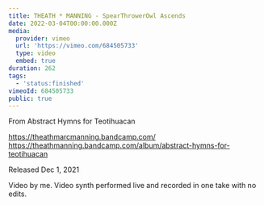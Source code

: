 ```yaml
---
title: THEATH * MANNING - SpearThrowerOwl Ascends
date: 2022-03-04T00:00:00.000Z
media:
  provider: vimeo
  url: 'https://vimeo.com/684505733'
  type: video
  embed: true
duration: 262
tags:
  - 'status:finished'
vimeoId: 684505733
public: true
---
```

From Abstract Hymns for Teotihuacan

https://theathmarcmanning.bandcamp.com/
https://theathmanning.bandcamp.com/album/abstract-hymns-for-teotihuacan

Released Dec 1, 2021

Video by me. Video synth performed live and recorded in one take with no edits.

<!-- Vimeo video: THEATH * MANNING - SpearThrowerOwl Ascends -->
<!-- Duration: 4:22 -->
<!-- Created: 2022-03-04 -->

<ClientOnly>
  <WorkbookViewer />
</ClientOnly>

<script setup>
import WorkbookViewer from "../../.vitepress/theme/components/workbook/WorkbookViewer.vue";
</script>
